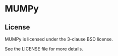 MUMPy
=====


License
-------
MUMPy is licensed under the 3-clause BSD license. 

See the LICENSE file for more details.